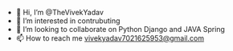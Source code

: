 - 👋 Hi, I’m @TheVivekYadav
- 👀 I’m interested in contrubuting
- 💞️ I’m looking to collaborate on Python Django and JAVA Spring
- 📫 How to reach me vivekyadav7021625953@gmail.com

<!---
TheVivekYadav/TheVivekYadav is a ✨ special ✨ repository because its `README.md` (this file) appears on your GitHub profile.
You can click the Preview link to take a look at your changes.
--->
